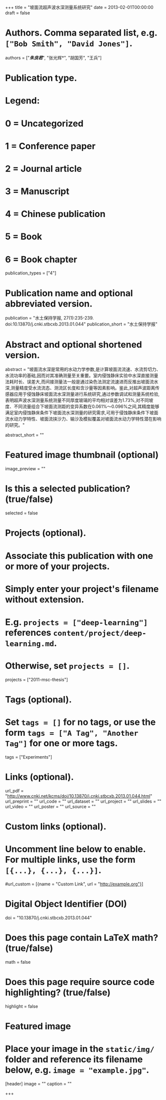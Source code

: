 +++
title = "坡面流超声波水深测量系统研究"
date = 2013-02-01T00:00:00
draft = false

# Authors. Comma separated list, e.g. `["Bob Smith", "David Jones"]`.
authors = ["<b><I>朱良君</I></b>", "张光辉*", "胡国芳", "王兵"]

# Publication type.
# Legend:
# 0 = Uncategorized
# 1 = Conference paper
# 2 = Journal article
# 3 = Manuscript
# 4 = Chinese publication
# 5 = Book
# 6 = Book chapter
publication_types = ["4"]

# Publication name and optional abbreviated version.
publication = "水土保持学报, 27(1):235-239. doi:10.13870/j.cnki.stbcxb.2013.01.044"
publication_short = "水土保持学报"

# Abstract and optional shortened version.
abstract = "坡面流水深是常用的水动力学参数,是计算坡面流流速、水流剪切力、水流功率的基础,因而对其准确测量至关重要。室内侵蚀静床实验中水深直接测量法耗时长、误差大,而间接测量法一般是通过染色法测定流速进而反推出坡面流水深,测量精度受水流流态、测流区长度和含沙量等因素影响。鉴此,对超声波距离传感器应用于侵蚀静床坡面流水深测量进行系统研究,通过参数调试和测量系统检验,表明超声波水深测量系统测量不同厚度玻璃的平均相对误差为1.73%,对不同坡度、不同流量组合下坡面流测距的变异系数在0.061%～0.096%之间,其精度能够满足室内侵蚀静床条件下坡面流水深测量的研究需求,可用于侵蚀静床条件下坡面流水动力学特性、坡面流挟沙力、输沙及模拟覆盖对坡面流水动力学特性潜在影响的研究。"

abstract_short = ""

# Featured image thumbnail (optional)
image_preview = ""

# Is this a selected publication? (true/false)
selected = false

# Projects (optional).
#   Associate this publication with one or more of your projects.
#   Simply enter your project's filename without extension.
#   E.g. `projects = ["deep-learning"]` references `content/project/deep-learning.md`.
#   Otherwise, set `projects = []`.
projects = ["2011-msc-thesis"]

# Tags (optional).
#   Set `tags = []` for no tags, or use the form `tags = ["A Tag", "Another Tag"]` for one or more tags.
tags = ["Experiments"]

# Links (optional).
url_pdf = "http://www.cnki.net/kcms/doi/10.13870/j.cnki.stbcxb.2013.01.044.html"
url_preprint = ""
url_code = ""
url_dataset = ""
url_project = ""
url_slides = ""
url_video = ""
url_poster = ""
url_source = ""

# Custom links (optional).
#   Uncomment line below to enable. For multiple links, use the form `[{...}, {...}, {...}]`.
#url_custom = [{name = "Custom Link", url = "http://example.org"}]

# Digital Object Identifier (DOI)
doi = "10.13870/j.cnki.stbcxb.2013.01.044"

# Does this page contain LaTeX math? (true/false)
math = false

# Does this page require source code highlighting? (true/false)
highlight = false

# Featured image
# Place your image in the `static/img/` folder and reference its filename below, e.g. `image = "example.jpg"`.
[header]
image = ""
caption = ""

+++
